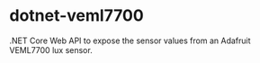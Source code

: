 # dotnet-veml7700
.NET Core Web API to expose the sensor values from an Adafruit VEML7700 lux sensor.
